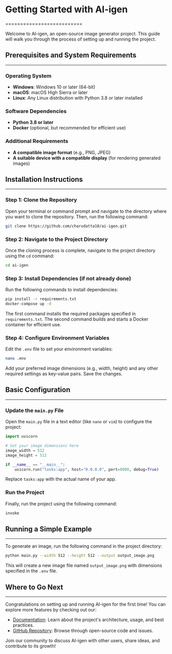 # Getting Started with AI-igen
==========================

Welcome to AI-igen, an open-source image generator project. This guide will walk you through the process of setting up and running the project.

## Prerequisites and System Requirements
--------------------------------------

### Operating System

*   **Windows**: Windows 10 or later (64-bit)
*   **macOS**: macOS High Sierra or later
*   **Linux**: Any Linux distribution with Python 3.8 or later installed

### Software Dependencies

*   **Python 3.8 or later**
*   **Docker** (optional, but recommended for efficient use)

### Additional Requirements

*   **A compatible image format** (e.g., PNG, JPEG)
*   **A suitable device with a compatible display** (for rendering generated images)

## Installation Instructions
------------------------

### Step 1: Clone the Repository

Open your terminal or command prompt and navigate to the directory where you want to clone the repository. Then, run the following command:

```bash
git clone https://github.com/charudatta10/ai-igen.git
```

### Step 2: Navigate to the Project Directory

Once the cloning process is complete, navigate to the project directory using the `cd` command:

```bash
cd ai-igen
```

### Step 3: Install Dependencies (if not already done)

Run the following commands to install dependencies:

```bash
pip install -r requirements.txt
docker-compose up -d
```

The first command installs the required packages specified in `requirements.txt`. The second command builds and starts a Docker container for efficient use.

### Step 4: Configure Environment Variables

Edit the `.env` file to set your environment variables:

```bash
nano .env
```

Add your preferred image dimensions (e.g., width, height) and any other required settings as key-value pairs. Save the changes.

## Basic Configuration
---------------------

### Update the `main.py` File

Open the `main.py` file in a text editor (like `nano` or `vim`) to configure the project:

```python
import uvicorn

# Set your image dimensions here
image_width = 512
image_height = 512

if __name__ == "__main__":
    uvicorn.run("tasks:app", host="0.0.0.0", port=8000, debug=True)
```

Replace `tasks:app` with the actual name of your app.

### Run the Project

Finally, run the project using the following command:

```bash
invoke
```

## Running a Simple Example
-------------------------

To generate an image, run the following command in the project directory:

```bash
python main.py --width 512 --height 512 --output output_image.png
```

This will create a new image file named `output_image.png` with dimensions specified in the `.env` file.

## Where to Go Next
-------------------

Congratulations on setting up and running AI-igen for the first time! You can explore more features by checking out our:

*   [Documentation](README.md): Learn about the project's architecture, usage, and best practices.
*   [GitHub Repository](https://github.com/charudatta10/ai-igen): Browse through open-source code and issues.

Join our community to discuss AI-igen with other users, share ideas, and contribute to its growth!